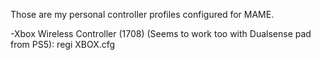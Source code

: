 Those are my personal controller profiles configured for MAME.

-Xbox Wireless Controller (1708) (Seems to work too with Dualsense pad from PS5):
regi XBOX.cfg

